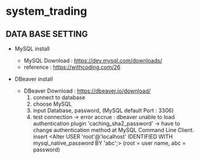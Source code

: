 # system_trading
## DATA BASE SETTING
- MySQL install 
  - MySQL Download : https://dev.mysql.com/downloads/ 
  - reference : https://withcoding.com/26

- DBeaver install 
  - DBeaver Download : https://dbeaver.io/download/ 
    1) connect to database 
    2) choose MySQL 
    3) input Database, password, (MySQL default Port : 3306) 
    4) test connection -> error accrue : dbeaver unable to load authentication plugin 'caching_sha2_password' 
    -> have to change authentication method at MySQL Command Line Client. 
    insert <Alter USER 'root'@'localhost' IDENTIFIED WITH mysql_native_password BY 'abc';> 
    (root = user name, abc = password)
